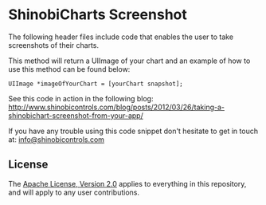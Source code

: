ShinobiCharts Screenshot
===============

The following header files include code that enables the user to take screenshots of their charts.

This method will return a UIImage of your chart and an example of how to use this method can be found below:

	UIImage *imageOfYourChart = [yourChart snapshot];

See this code in action in the following blog:
http://www.shinobicontrols.com/blog/posts/2012/03/26/taking-a-shinobichart-screenshot-from-your-app/

If you have any trouble using this code snippet don't hesitate to get in touch at: info@shinobicontrols.com

License
-------

The [Apache License, Version 2.0](license.txt) applies to everything in this repository, and will apply to any user contributions.